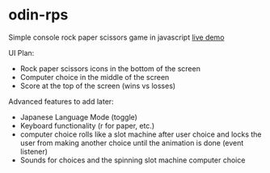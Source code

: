 # odin-rps

Simple console rock paper scissors game in javascript
[live demo](https://jordanotsuji.github.io/odin-rps/)

UI Plan:
- Rock paper scissors icons in the bottom of the screen
- Computer choice in the middle of the screen 
- Score at the top of the screen (wins vs losses)

Advanced features to add later:
- Japanese Language Mode (toggle) 
- Keyboard functionality (r for paper, etc.)
- computer choice rolls like a slot machine after user choice and locks the user from making another choice until the animation is done (event listener) 
- Sounds for choices and the spinning slot machine computer choice
